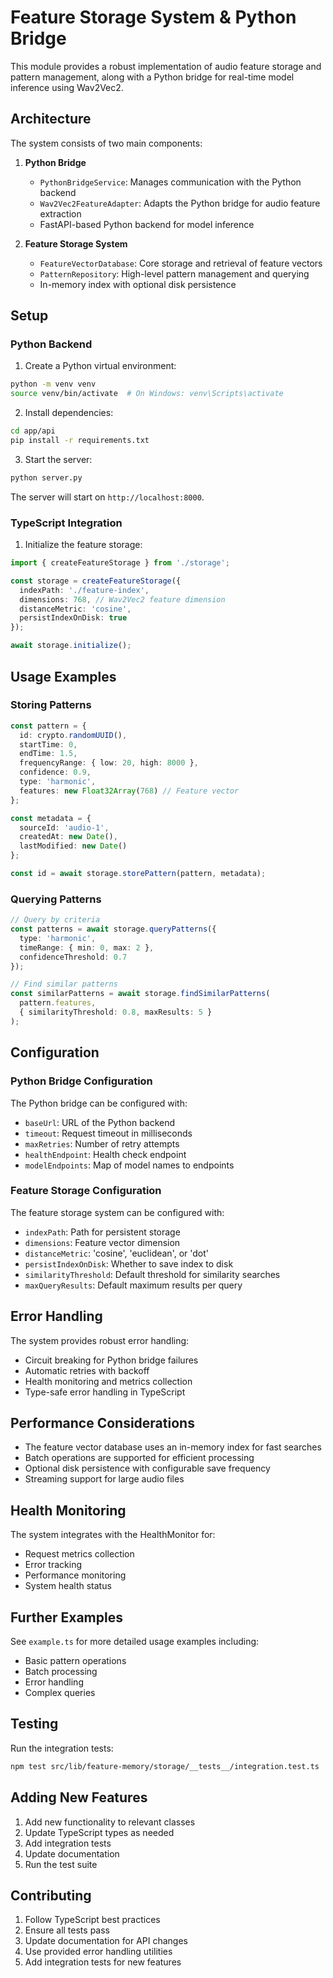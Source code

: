 # Feature Storage System & Python Bridge

This module provides a robust implementation of audio feature storage and pattern management, along with a Python bridge for real-time model inference using Wav2Vec2.

## Architecture

The system consists of two main components:

1. **Python Bridge**
   - `PythonBridgeService`: Manages communication with the Python backend
   - `Wav2Vec2FeatureAdapter`: Adapts the Python bridge for audio feature extraction
   - FastAPI-based Python backend for model inference

2. **Feature Storage System**
   - `FeatureVectorDatabase`: Core storage and retrieval of feature vectors
   - `PatternRepository`: High-level pattern management and querying
   - In-memory index with optional disk persistence

## Setup

### Python Backend

1. Create a Python virtual environment:
```bash
python -m venv venv
source venv/bin/activate  # On Windows: venv\Scripts\activate
```

2. Install dependencies:
```bash
cd app/api
pip install -r requirements.txt
```

3. Start the server:
```bash
python server.py
```

The server will start on `http://localhost:8000`.

### TypeScript Integration

1. Initialize the feature storage:
```typescript
import { createFeatureStorage } from './storage';

const storage = createFeatureStorage({
  indexPath: './feature-index',
  dimensions: 768, // Wav2Vec2 feature dimension
  distanceMetric: 'cosine',
  persistIndexOnDisk: true
});

await storage.initialize();
```

## Usage Examples

### Storing Patterns

```typescript
const pattern = {
  id: crypto.randomUUID(),
  startTime: 0,
  endTime: 1.5,
  frequencyRange: { low: 20, high: 8000 },
  confidence: 0.9,
  type: 'harmonic',
  features: new Float32Array(768) // Feature vector
};

const metadata = {
  sourceId: 'audio-1',
  createdAt: new Date(),
  lastModified: new Date()
};

const id = await storage.storePattern(pattern, metadata);
```

### Querying Patterns

```typescript
// Query by criteria
const patterns = await storage.queryPatterns({
  type: 'harmonic',
  timeRange: { min: 0, max: 2 },
  confidenceThreshold: 0.7
});

// Find similar patterns
const similarPatterns = await storage.findSimilarPatterns(
  pattern.features,
  { similarityThreshold: 0.8, maxResults: 5 }
);
```

## Configuration

### Python Bridge Configuration

The Python bridge can be configured with:
- `baseUrl`: URL of the Python backend
- `timeout`: Request timeout in milliseconds
- `maxRetries`: Number of retry attempts
- `healthEndpoint`: Health check endpoint
- `modelEndpoints`: Map of model names to endpoints

### Feature Storage Configuration

The feature storage system can be configured with:
- `indexPath`: Path for persistent storage
- `dimensions`: Feature vector dimension
- `distanceMetric`: 'cosine', 'euclidean', or 'dot'
- `persistIndexOnDisk`: Whether to save index to disk
- `similarityThreshold`: Default threshold for similarity searches
- `maxQueryResults`: Default maximum results per query

## Error Handling

The system provides robust error handling:
- Circuit breaking for Python bridge failures
- Automatic retries with backoff
- Health monitoring and metrics collection
- Type-safe error handling in TypeScript

## Performance Considerations

- The feature vector database uses an in-memory index for fast searches
- Batch operations are supported for efficient processing
- Optional disk persistence with configurable save frequency
- Streaming support for large audio files

## Health Monitoring

The system integrates with the HealthMonitor for:
- Request metrics collection
- Error tracking
- Performance monitoring
- System health status

## Further Examples

See `example.ts` for more detailed usage examples including:
- Basic pattern operations
- Batch processing
- Error handling
- Complex queries

## Testing

Run the integration tests:
```bash
npm test src/lib/feature-memory/storage/__tests__/integration.test.ts
```

## Adding New Features

1. Add new functionality to relevant classes
2. Update TypeScript types as needed
3. Add integration tests
4. Update documentation
5. Run the test suite

## Contributing

1. Follow TypeScript best practices
2. Ensure all tests pass
3. Update documentation for API changes
4. Use provided error handling utilities
5. Add integration tests for new features
